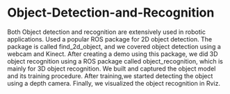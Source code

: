 # Object-Detection-and-Recognition

Both Object detection and recognition are
extensively used in robotic applications. Used a popular ROS package
for 2D object detection. The package is called find_2d_object, and we covered object
detection using a webcam and Kinect. After creating a demo using this package, we
did 3D object recognition using a ROS package called object_recognition, which
is mainly for 3D object recognition. We built and captured the object model
and its training procedure. After training,we started detecting the
object using a depth camera. Finally, we visualized the object recognition in Rviz.
